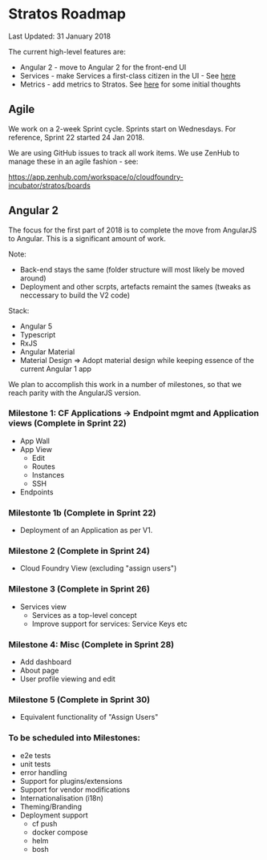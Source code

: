 # Stratos Roadmap

Last Updated: 31 January 2018

The current high-level features are:

* Angular 2 - move to Angular 2 for the front-end UI
* Services - make Services a first-class citizen in the UI - See [here](planning/services.md)
* Metrics - add metrics to Stratos. See [here](planning/metrics.md) for some initial thoughts


## Agile

We work on a 2-week Sprint cycle. Sprints start on Wednesdays. For reference, Sprint 22 started 24 Jan 2018.

We are using GitHub issues to track all work items. We use ZenHub to manage these in an agile fashion - see:

https://app.zenhub.com/workspace/o/cloudfoundry-incubator/stratos/boards

## Angular 2

The focus for the first part of 2018 is to complete the move from AngularJS to Angular. This is a significant amount of work.

Note:
- Back-end stays the same (folder structure will most likely be moved around)
- Deployment and other scrpts, artefacts remaint the sames (tweaks as neccessary to build the V2 code)

Stack:

- Angular 5
- Typescript
- RxJS
- Angular Material
- Material Design => Adopt material design while keeping essence of the current Angular 1 app

We plan to accomplish this work in a number of milestones, so that we reach parity with the AngularJS version.

### Milestone 1: CF Applications -> Endpoint mgmt and Application views (Complete in Sprint 22)

- App Wall
- App View
  - Edit
  - Routes
  - Instances
  - SSH
- Endpoints

### Milestonte 1b (Complete in Sprint 22)

- Deployment of an Application as per V1.

### Milestone 2 (Complete in Sprint 24)

-  Cloud Foundry View (excluding "assign users")

### Milestone 3 (Complete in Sprint 26)

- Services view
  - Services as a top-level concept
  - Improve support for services: Service Keys etc

### Milestone 4: Misc (Complete in Sprint 28)

- Add dashboard
- About page
- User profile viewing and edit

### Milestone 5 (Complete in Sprint 30)

- Equivalent functionality of "Assign Users"

### To be scheduled into Milestones:

- e2e tests
- unit tests
- error handling
- Support for plugins/extensions
- Support for vendor modifications
- Internationalisation (i18n)
- Theming/Branding
- Deployment support
  - cf push
  - docker compose
  - helm
  - bosh

